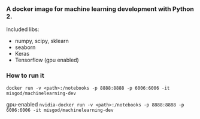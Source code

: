 ### A docker image for machine learning development with Python 2.


Included libs:
 * numpy, scipy, sklearn
 * seaborn
 * Keras
 * Tensorflow (gpu enabled)



### How to run it
```docker run -v <path>:/notebooks -p 8888:8888 -p 6006:6006 -it misgod/machinelearning-dev```

gpu-enabled
```nvidia-docker run -v <path>:/notebooks -p 8888:8888 -p 6006:6006 -it misgod/machinelearning-dev```


